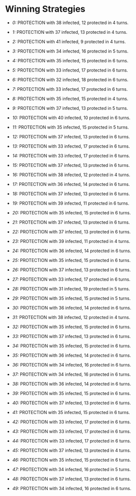 # Winning Strategies

* _0:_ PROTECTION with 38 infected, 12 protected in 4 turns.


* _1:_ PROTECTION with 37 infected, 13 protected in 4 turns.


* _2:_ PROTECTION with 41 infected, 9 protected in 4 turns.


* _3:_ PROTECTION with 34 infected, 16 protected in 5 turns.


* _4:_ PROTECTION with 35 infected, 15 protected in 6 turns.


* _5:_ PROTECTION with 33 infected, 17 protected in 6 turns.


* _6:_ PROTECTION with 32 infected, 18 protected in 6 turns.


* _7:_ PROTECTION with 33 infected, 17 protected in 6 turns.


* _8:_ PROTECTION with 35 infected, 15 protected in 4 turns.


* _9:_ PROTECTION with 37 infected, 13 protected in 5 turns.


* _10:_ PROTECTION with 40 infected, 10 protected in 6 turns.


* _11:_ PROTECTION with 35 infected, 15 protected in 5 turns.


* _12:_ PROTECTION with 37 infected, 13 protected in 6 turns.


* _13:_ PROTECTION with 33 infected, 17 protected in 6 turns.


* _14:_ PROTECTION with 33 infected, 17 protected in 6 turns.


* _15:_ PROTECTION with 37 infected, 13 protected in 6 turns.


* _16:_ PROTECTION with 38 infected, 12 protected in 4 turns.


* _17:_ PROTECTION with 36 infected, 14 protected in 6 turns.


* _18:_ PROTECTION with 37 infected, 13 protected in 6 turns.


* _19:_ PROTECTION with 39 infected, 11 protected in 6 turns.


* _20:_ PROTECTION with 35 infected, 15 protected in 6 turns.


* _21:_ PROTECTION with 37 infected, 13 protected in 6 turns.


* _22:_ PROTECTION with 37 infected, 13 protected in 6 turns.


* _23:_ PROTECTION with 39 infected, 11 protected in 4 turns.


* _24:_ PROTECTION with 36 infected, 14 protected in 6 turns.


* _25:_ PROTECTION with 35 infected, 15 protected in 6 turns.


* _26:_ PROTECTION with 37 infected, 13 protected in 6 turns.


* _27:_ PROTECTION with 33 infected, 17 protected in 6 turns.


* _28:_ PROTECTION with 31 infected, 19 protected in 5 turns.


* _29:_ PROTECTION with 35 infected, 15 protected in 5 turns.


* _30:_ PROTECTION with 36 infected, 14 protected in 6 turns.


* _31:_ PROTECTION with 38 infected, 12 protected in 4 turns.


* _32:_ PROTECTION with 35 infected, 15 protected in 6 turns.


* _33:_ PROTECTION with 37 infected, 13 protected in 6 turns.


* _34:_ PROTECTION with 35 infected, 15 protected in 6 turns.


* _35:_ PROTECTION with 36 infected, 14 protected in 6 turns.


* _36:_ PROTECTION with 34 infected, 16 protected in 6 turns.


* _37:_ PROTECTION with 34 infected, 16 protected in 6 turns.


* _38:_ PROTECTION with 36 infected, 14 protected in 6 turns.


* _39:_ PROTECTION with 35 infected, 15 protected in 6 turns.


* _40:_ PROTECTION with 37 infected, 13 protected in 6 turns.


* _41:_ PROTECTION with 35 infected, 15 protected in 6 turns.


* _42:_ PROTECTION with 33 infected, 17 protected in 6 turns.


* _43:_ PROTECTION with 33 infected, 17 protected in 6 turns.


* _44:_ PROTECTION with 33 infected, 17 protected in 6 turns.


* _45:_ PROTECTION with 37 infected, 13 protected in 4 turns.


* _46:_ PROTECTION with 35 infected, 15 protected in 6 turns.


* _47:_ PROTECTION with 34 infected, 16 protected in 5 turns.


* _48:_ PROTECTION with 37 infected, 13 protected in 6 turns.


* _49:_ PROTECTION with 34 infected, 16 protected in 6 turns.


